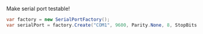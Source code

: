 Make serial port testable!

```csharp
var factory = new SerialPortFactory();
var serialPort = factory.Create("COM1", 9600, Parity.None, 8, StopBits.One);
```